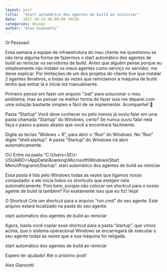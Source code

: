 ```yaml
---
layout: post
title:  "Start automático dos agentes de build ao reiniciar"
date:   2017-10-18 08:00:00 +0530
categories: devops
author: "Alex Giannotti"
---
```


Oi Pessoas!

Essa semana a equipe de infraestrutura do meu cliente me questionou se não teria alguma forma de fazermos o start automático dos agentes de build ao reiniciar os servidores de build. Antes que alguém pense porque eu simplesmente não instalei os meus agentes como serviço no servidor, me deixe explicar. Por limitações de um dos projetos do cliente tive que instalar 2 agentes iterativos, e todas as vezes que reiniciamos a máquina de build tenho que entrar lá e iniciá-los manualmente.

Primeiro pensei em fazer um arquivo “.bat” para solucionar o meu problema, mas ao pensar na melhor forma de fazer isso me deparei com uma solução bastante simples e fácil de se implementar. Acompanhe! 🙂

Pasta “Startup”
Você deve conhecer ou pelo menos já ouviu falar em uma pasta chamada “Startup” do Windows, certo? Se nunca ouviu falar nela faça o passo a passo abaixo que você a encontrará facilmente.

Digite as teclas “Widows + R”, para abrir o “Run” do Windows.
No “Run” digite “shell:startup”.
A pasta “Startup” do Windows irá abrir automaticamente.


OU
Entre na pasta “C:\Users\<SEU-USUARIO>\AppData\Roaming\Microsoft\Windows\Start Menu\Programs\Startup”.
start automático dos agentes de build ao reiniciar

Essa pasta é lida pelo Windows todas as vezes que ligamos nosso computador e ele inicia todos os shortcuts que estejam nela automaticamente. Pois bem, porque não colocar um shortcut para o nosso agente de build lá também? Foi exatamente isso que eu fiz! Veja!

O Shortcut
Crie um shortcut para o arquivo “run.cmd” do seu agente. Este arquivo estará localizado na pasta do seu agente.

start automático dos agentes de build ao reiniciar

Agora, basta você copiar esse shortcut para a pasta “startup”, que vimos acima, que o sistema operacional Windows se encarregará de executar o seu agente todas as vezes que a sua máquina for religada.

start automático dos agentes de build ao reiniciar

Espero ter ajudado! Até o próximo post!

Alex Giannotti